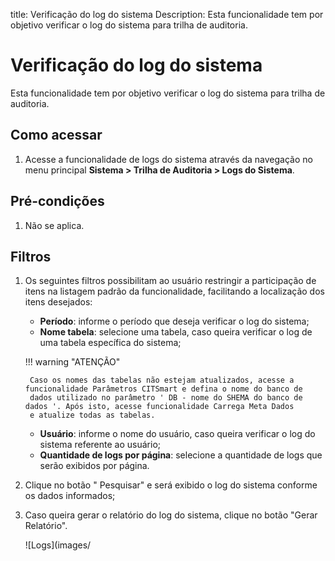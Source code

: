 title: Verificação do log do sistema
Description: Esta funcionalidade tem por objetivo verificar o log do sistema para trilha de auditoria.
# Verificação do log do sistema

Esta funcionalidade tem por objetivo verificar o log do sistema para trilha de auditoria.

Como acessar
-------------

1. Acesse a funcionalidade de logs do sistema através da navegação no menu principal 
**Sistema > Trilha de Auditoria > Logs do Sistema**.

Pré-condições
---------------

1. Não se aplica.

Filtros
--------

1. Os seguintes filtros possibilitam ao usuário restringir a participação de itens na listagem padrão da funcionalidade, facilitando
a localização dos itens desejados:

    - **Período**: informe o período que deseja verificar o log do sistema;
    - **Nome tabela**: selecione uma tabela, caso queira verificar o log de uma tabela específica do sistema;
    
    !!! warning "ATENÇÃO"
    
        Caso os nomes das tabelas não estejam atualizados, acesse a funcionalidade Parâmetros CITSmart e defina o nome do banco de
        dados utilizado no parâmetro ' DB - nome do SHEMA do banco de dados '. Após isto, acesse funcionalidade Carrega Meta Dados
        e atualize todas as tabelas.
        
    - **Usuário**: informe o nome do usuário, caso queira verificar o log do sistema referente ao usuário;
    - **Quantidade de logs por página**: selecione a quantidade de logs que serão exibidos por página.
    
2. Clique no botão " Pesquisar" e será exibido o log do sistema conforme os dados informados;

3. Caso queira gerar o relatório do log do sistema, clique no botão "Gerar Relatório".

    ![Logs](images/
